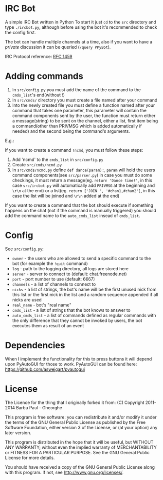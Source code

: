 IRC Bot
=======
A simple IRC Bot written in Python
To start it just `cd` to the `src` directory and type `./ircbot.py`, although
before using the bot it's recommended to check the config first.

The bot can handle multiple channels at a time, also if you want to have a 
_private_ discussion it can be queried (`/query PPyBot`).

IRC Protocol reference: [RFC 1459](http://www.irchelp.org/irchelp/rfc/rfc.html
"IRC Protocol")


Adding commands
===============
1. In `src/config.py` you must add the name of the command to the `cmds_list`'s
   end(without _!_)
2. In `src/cmds/` directory you must create a file named after your command
3. Into the newly created file you must define a function named after your
   command that takes one parameter, this parameter will contain the command
   components sent by the user, the function must return either a 
   message(string) to be sent on the channel, either a list, first item being a
   command(other than PRIVMSG which is added automatically if needed) and the 
   second being the command's arguments.

E.g.:

If you want to create a command `!ncmd`, you must follow these steps:

1. Add 'ncmd' to the `cmds_list` in `src/config.py`
2. Create `src/cmds/ncmd.py`
3. In `src/cmds/ncmd.py` define `def dance(param):`, `param` will hold the users
   command components(see `src/parser.py`) in case you must do some checkings, 
   it must return a message(eg. `return 'Dance time!'`, in this
   case `src/ircbot.py` will automatically add `PRIVMSG` at the beginning and 
   `\r\n` at the end) or a list(eg. `return ['JOIN ', '#chan1,#chan2']`, in this
   case the list will be joined and `\r\n` added at the end)

If you want to create a command that the bot should execute if something happens
on the chat (not if the command is manually triggered) you should add the
command name to the `auto_cmds_list` insead of `cmds_list`.

Config
======
See `src/config.py`:

* `owner` - the users who are allowed to send a specific command to the bot
(for example the `!quit` command)
* `log` - path to the logging directory, all logs are stored here
* `server` - server to connect to (default: chat.freenode.net)
* `port` - port number to use (default: 6667)
* `channels` - a list of channels to connect to
* `nicks` - a list of strings, the bot's name will be the first unused nick from
  this list or the first nick in the list and a random sequence appended if all
  nicks are used
* `real_name` - bot's "real name"
* `cmds_list` - a list of strings that the bot knows to answer to
* `auto_cmds_list` - a list of commands defined as regular commands with the
  only difference that they cannot be invoked by users, the bot executes them as
  result of an event

Dependencies
============
When I implement the functionality for this to press buttons it will depend upon PyAutoGUI for those to work. PyAutoGUI can be found here: https://github.com/asweigart/pyautogui

License
=======
The Licence for the thing that I originally forked it from:
(C) Copyright 2011-2014 Barbu Paul - Gheorghe

This program is free software: you can redistribute it and/or modify it under 
the terms of the GNU General Public License as published by the Free Software 
Foundation, either version 3 of the License, or (at your option) any later version.

This program is distributed in the hope that it will be useful, but WITHOUT ANY
WARRANTY; without even the implied warranty of MERCHANTABILITY or FITNESS FOR A
PARTICULAR PURPOSE. See the GNU General Public License for more details.

You should have received a copy of the GNU General Public License along with 
this program. If not, see http://www.gnu.org/licenses/.